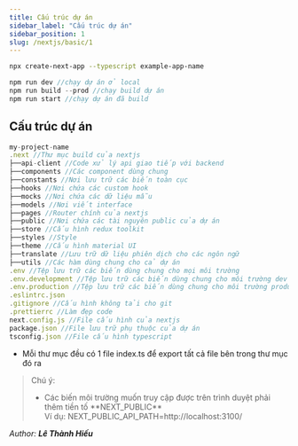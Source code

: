 ```yaml
---
title: Cấu trúc dự án
sidebar_label: "Cấu trúc dự án"
sidebar_position: 1
slug: /nextjs/basic/1
---
```


```bash title="Khởi tạo dự án mới"
npx create-next-app --typescript example-app-name
```

```ts title="Các lệnh khác"
npm run dev //chạy dự án ở local
npm run build --prod //chạy build dự án
npm run start //chạy dự án đã build
```

## Cấu trúc dự án

```ts
my-project-name
.next //Thư mục build của nextjs
├──api-client //Code xử lý api giao tiếp với backend
├──components //Các component dùng chung
├──constants //Nơi lưu trữ các biến toàn cục
├──hooks //Nơi chứa các custom hook
├──mocks //Nơi chứa các dữ liệu mẫu
├──models //Nơi viết interface
├──pages //Router chính của nextjs
├──public //Nơi chứa các tài nguyên public của dự án
├──store //Cấu hình redux toolkit
├──styles //Style
├──theme //Cấu hình material UI
├──translate //Lưu trữ dữ liệu phiên dịch cho các ngôn ngữ
├──utils //Các hàm dùng chung cho cả dự án
.env //Tệp lưu trữ các biến dùng chung cho mọi môi trường
.env.development //Tệp lưu trữ các biến dùng chung cho môi trường dev - thực thi lúc npm run dev
.env.production //Tệp lưu trữ các biến dùng chung cho môi trường product - thực thi lúc npm run start
.eslintrc.json
.gitignore //Cấu hình không tải cho git
.prettierrc //Làm đẹp code
next.config.js //File cấu hình của nextjs
package.json //File lưu trữ phụ thuộc của dự án
tsconfig.json //File cấu hình typescript
```

- Mỗi thư mục đều có 1 file index.ts để export tất cả file bên trong thư mục đó ra

> Chú ý:
>
> - Các biến môi trường muốn truy cập được trên trình duyệt phải thêm tiền tố \*\*NEXT_PUBLIC\*\*  
>   Ví dụ: NEXT_PUBLIC_API_PATH=http://localhost:3100/

<div class="text-right">

_Author: **Lê Thành Hiếu**_

</div>
